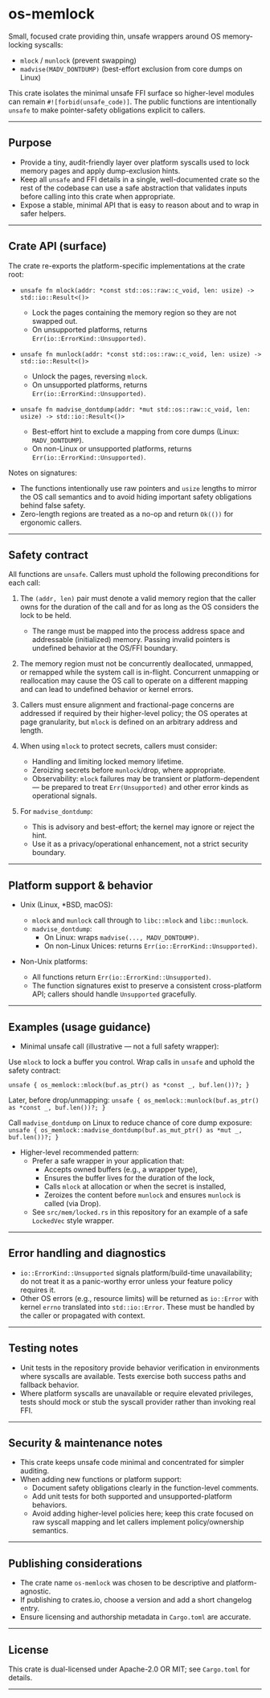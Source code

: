# os-memlock

Small, focused crate providing thin, unsafe wrappers around OS memory-locking syscalls:
- `mlock` / `munlock` (prevent swapping)
- `madvise(MADV_DONTDUMP)` (best-effort exclusion from core dumps on Linux)

This crate isolates the minimal unsafe FFI surface so higher-level modules can remain
`#![forbid(unsafe_code)]`. The public functions are intentionally `unsafe` to make
pointer-safety obligations explicit to callers.

---

## Purpose

- Provide a tiny, audit-friendly layer over platform syscalls used to lock memory pages
  and apply dump-exclusion hints.
- Keep all `unsafe` and FFI details in a single, well-documented crate so the rest of
  the codebase can use a safe abstraction that validates inputs before calling into this
  crate when appropriate.
- Expose a stable, minimal API that is easy to reason about and to wrap in safer helpers.

---

## Crate API (surface)

The crate re-exports the platform-specific implementations at the crate root:

- `unsafe fn mlock(addr: *const std::os::raw::c_void, len: usize) -> std::io::Result<()>`
  - Lock the pages containing the memory region so they are not swapped out.
  - On unsupported platforms, returns `Err(io::ErrorKind::Unsupported)`.

- `unsafe fn munlock(addr: *const std::os::raw::c_void, len: usize) -> std::io::Result<()>`
  - Unlock the pages, reversing `mlock`.
  - On unsupported platforms, returns `Err(io::ErrorKind::Unsupported)`.

- `unsafe fn madvise_dontdump(addr: *mut std::os::raw::c_void, len: usize) -> std::io::Result<()>`
  - Best-effort hint to exclude a mapping from core dumps (Linux: `MADV_DONTDUMP`).
  - On non-Linux or unsupported platforms, returns `Err(io::ErrorKind::Unsupported)`.

Notes on signatures:
- The functions intentionally use raw pointers and `usize` lengths to mirror the OS call
  semantics and to avoid hiding important safety obligations behind false safety.
- Zero-length regions are treated as a no-op and return `Ok(())` for ergonomic callers.

---

## Safety contract

All functions are `unsafe`. Callers must uphold the following preconditions for each call:

1. The `(addr, len)` pair must denote a valid memory region that the caller owns for
   the duration of the call and for as long as the OS considers the lock to be held.
   - The range must be mapped into the process address space and addressable (initialized)
     memory. Passing invalid pointers is undefined behavior at the OS/FFI boundary.

2. The memory region must not be concurrently deallocated, unmapped, or remapped while
   the system call is in-flight. Concurrent unmapping or reallocation may cause the OS
   call to operate on a different mapping and can lead to undefined behavior or kernel
   errors.

3. Callers must ensure alignment and fractional-page concerns are addressed if required
   by their higher-level policy; the OS operates at page granularity, but `mlock` is
   defined on an arbitrary address and length.

4. When using `mlock` to protect secrets, callers must consider:
   - Handling and limiting locked memory lifetime.
   - Zeroizing secrets before `munlock`/drop, where appropriate.
   - Observability: `mlock` failures may be transient or platform-dependent — be prepared
     to treat `Err(Unsupported)` and other error kinds as operational signals.

5. For `madvise_dontdump`:
   - This is advisory and best-effort; the kernel may ignore or reject the hint.
   - Use it as a privacy/operational enhancement, not a strict security boundary.

---

## Platform support & behavior

- Unix (Linux, *BSD, macOS):
  - `mlock` and `munlock` call through to `libc::mlock` and `libc::munlock`.
  - `madvise_dontdump`:
    - On Linux: wraps `madvise(..., MADV_DONTDUMP)`.
    - On non-Linux Unices: returns `Err(io::ErrorKind::Unsupported)`.

- Non-Unix platforms:
  - All functions return `Err(io::ErrorKind::Unsupported)`.
  - The function signatures exist to preserve a consistent cross-platform API; callers
    should handle `Unsupported` gracefully.

---

## Examples (usage guidance)

- Minimal unsafe call (illustrative — not a full safety wrapper):

Use `mlock` to lock a buffer you control. Wrap calls in `unsafe` and uphold the safety contract:

`unsafe { os_memlock::mlock(buf.as_ptr() as *const _, buf.len())?; }`

Later, before drop/unmapping:
`unsafe { os_memlock::munlock(buf.as_ptr() as *const _, buf.len())?; }`

Call `madvise_dontdump` on Linux to reduce chance of core dump exposure:
`unsafe { os_memlock::madvise_dontdump(buf.as_mut_ptr() as *mut _, buf.len())?; }`

- Higher-level recommended pattern:
  - Prefer a safe wrapper in your application that:
    - Accepts owned buffers (e.g., a wrapper type),
    - Ensures the buffer lives for the duration of the lock,
    - Calls `mlock` at allocation or when the secret is installed,
    - Zeroizes the content before `munlock` and ensures `munlock` is called (via Drop).
  - See `src/mem/locked.rs` in this repository for an example of a safe `LockedVec` style wrapper.

---

## Error handling and diagnostics

- `io::ErrorKind::Unsupported` signals platform/build-time unavailability;
  do not treat it as a panic-worthy error unless your feature policy requires it.
- Other OS errors (e.g., resource limits) will be returned as `io::Error` with kernel
  `errno` translated into `std::io::Error`. These must be handled by the caller or
  propagated with context.

---

## Testing notes

- Unit tests in the repository provide behavior verification in environments where
  syscalls are available. Tests exercise both success paths and fallback behavior.
- Where platform syscalls are unavailable or require elevated privileges, tests
  should mock or stub the syscall provider rather than invoking real FFI.

---

## Security & maintenance notes

- This crate keeps unsafe code minimal and concentrated for simpler auditing.
- When adding new functions or platform support:
  - Document safety obligations clearly in the function-level comments.
  - Add unit tests for both supported and unsupported-platform behaviors.
  - Avoid adding higher-level policies here; keep this crate focused on raw syscall
    mapping and let callers implement policy/ownership semantics.

---

## Publishing considerations

- The crate name `os-memlock` was chosen to be descriptive and platform-agnostic.
- If publishing to crates.io, choose a version and add a short changelog entry.
- Ensure licensing and authorship metadata in `Cargo.toml` are accurate.

---

## License

This crate is dual-licensed under Apache-2.0 OR MIT; see `Cargo.toml` for details.

---
